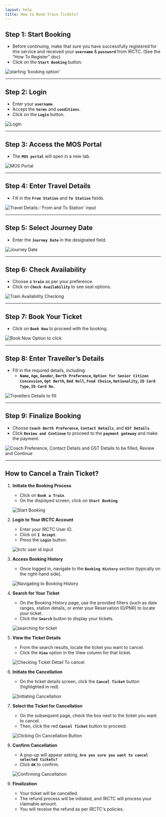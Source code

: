 ```yaml
---
layout: help
title: How to Book Train Tickets?
---
```


## **Step 1: Start Booking**

- Before continuing, make that sure you have successfully registered for this service and received your **`username`** & **`password`** from IRCTC. (See the “How To Register” doc).
- Click on the **`Start Booking`** button.

![starting 'booking option'](/home/ameya-bhargava/github_eko/ekohelp/empages/_help/train_booking_images/1.png)

---

## **Step 2: Login**

- Enter your **`username`**.
- Accept the **`terms`** and **`conditions`**.
- Click on the **`Login`** button.

![Login](/home/ameya-bhargava/github_eko/ekohelp/empages/_help/train_booking_images/2.png)

---

## **Step 3: Access the MOS Portal**

- The **`MOS portal`** will open in a new tab.

![MOS Portal](/home/ameya-bhargava/github_eko/ekohelp/empages/_help/train_booking_images/3.png)

---

## **Step 4: Enter Travel Details**

- Fill in the **`From Station`** and **`To Station`** fields.

![Travel Details:-'From and To Station' input](/home/ameya-bhargava/github_eko/ekohelp/empages/_help/train_booking_images/4.png)

---

## **Step 5: Select Journey Date**

- Enter the **`Journey Date`** in the designated field.

![Journey Date](/home/ameya-bhargava/github_eko/ekohelp/empages/_help/train_booking_images/5.png)

---

## **Step 6: Check Availability**

- Choose a **`train`** as per your preference.
- Click on **`Check Availability`** to see seat options.

![Train Availability Checking](/home/ameya-bhargava/github_eko/ekohelp/empages/_help/train_booking_images/6.png)

---

## **Step 7: Book Your Ticket**

- Click on **`Book Now`** to proceed with the booking.

![Book Now Option to click](/home/ameya-bhargava/github_eko/ekohelp/empages/_help/train_booking_images/7.png)

---

## **Step 8: Enter Traveller’s Details**

- Fill in the required details, including:
    - **`Name`, `Age`, `Gender`, `Berth Preference`, `Option for Senior Citizen Concession`, `Opt Berth`, `Bed Roll`, `Food Choice`, `Nationality`, `ID Card Type`, `ID Card No`.**

![Travellers Details to fill](/home/ameya-bhargava/github_eko/ekohelp/empages/_help/train_booking_images/8.png)

---

## **Step 9: Finalize Booking**

- Choose **`Coach Berth Preference`**, **`Contact Details`**, and **`GST Details`**.
- Click **`Review and Continue`** to proceed to the **`payment gateway`** and make the payment.

![Coach Preference, Contact Details and GST Details to be filled, Review and Continue](/home/ameya-bhargava/github_eko/ekohelp/empages/_help/train_booking_images/9.png)

---

## How to Cancel a Train Ticket?

1. **Initiate the Booking Process**
    - Click on **`Book a Train`**.
    - On the displayed screen, click on **`Start Booking`**.
    
    ![Start Booking](/home/ameya-bhargava/github_eko/ekohelp/empages/_help/train_booking_images/10.png)
    
2. **Login to Your IRCTC Account**
    - Enter your IRCTC User ID.
    - Click on **`I Accept`**.
    - Press the **`Login`** button.
    
    ![Irctc user id input](/home/ameya-bhargava/github_eko/ekohelp/empages/_help/train_booking_images/11.png)
    
3. **Access Booking History**
    - Once logged in, navigate to the **`Booking History`** section (typically on the right-hand side).
    
    ![Navigating to Booking History](/home/ameya-bhargava/github_eko/ekohelp/empages/_help/train_booking_images/12.png)
    
4. **Search for Your Ticket**
    - On the Booking History page, use the provided filters (such as date ranges, station details, or enter your Reservation ID/PNR) to locate your ticket.
    - Click the **`Search`** button to display your tickets.
    
    ![searching for ticket](/home/ameya-bhargava/github_eko/ekohelp/empages/_help/train_booking_images/13.png)
    
5. **View the Ticket Details**
    - From the search results, locate the ticket you want to cancel.
    - Click the **`View`** option in the View column for that ticket.
    
    ![Checking Ticket Detail To cancel](/home/ameya-bhargava/github_eko/ekohelp/empages/_help/train_booking_images/14.png)
    
6. **Initiate the Cancellation**
    - On the ticket details screen, click the **`Cancel Ticket`** button (highlighted in red).
    
    ![Initiating Cancellation](/home/ameya-bhargava/github_eko/ekohelp/empages/_help/train_booking_images/15.png)
    
7. **Select the Ticket for Cancellation**
    - On the subsequent page, check the box next to the ticket you want to cancel.
    - Then, click the red **`Cancel Ticket`** button to proceed.
    
    ![Clicking On Cancellation Button](/home/ameya-bhargava/github_eko/ekohelp/empages/_help/train_booking_images/16.png)
    
8. **Confirm Cancellation**
    - A pop-up will appear asking, **`Are you sure you want to cancel selected tickets?`**
    - Click **`OK`** to confirm.
    
    ![Confirming Cancellation](/home/ameya-bhargava/github_eko/ekohelp/empages/_help/train_booking_images/17.png)
    
9. **Finalization**
    - Your ticket will be cancelled.
    - The refund process will be initiated, and IRCTC will process your claimable amount.
    - You will receive the refund as per IRCTC's policies.